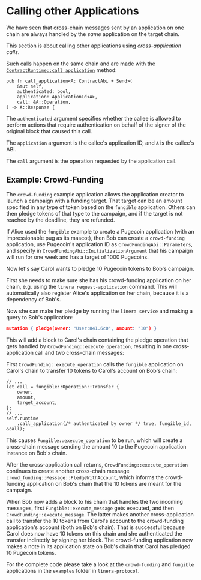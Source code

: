# Calling other Applications

We have seen that cross-chain messages sent by an application on one chain are
always handled by the _same_ application on the target chain.

This section is about calling other applications using _cross-application
calls_.

Such calls happen on the same chain and are made with the
[`ContractRuntime::call_application`](https://docs.rs/linera-sdk/latest/linera_sdk/struct.ContractRuntime.html#call_application)
method:

```rust,ignore
pub fn call_application<A: ContractAbi + Send>(
    &mut self,
    authenticated: bool,
    application: ApplicationId<A>,
    call: &A::Operation,
) -> A::Response {
```

The `authenticated` argument specifies whether the callee is allowed to perform
actions that require authentication on behalf of the signer of the original
block that caused this call.

The `application` argument is the callee's application ID, and `A` is the
callee's ABI.

The `call` argument is the operation requested by the application call.

## Example: Crowd-Funding

The `crowd-funding` example application allows the application creator to launch
a campaign with a funding target. That target can be an amount specified in any
type of token based on the `fungible` application. Others can then pledge tokens
of that type to the campaign, and if the target is not reached by the deadline,
they are refunded.

If Alice used the `fungible` example to create a Pugecoin application (with an
impressionable pug as its mascot), then Bob can create a `crowd-funding`
application, use Pugecoin's application ID as `CrowdFundingAbi::Parameters`, and
specify in `CrowdFundingAbi::InitializationArgument` that his campaign will run
for one week and has a target of 1000 Pugecoins.

Now let's say Carol wants to pledge 10 Pugecoin tokens to Bob's campaign.

First she needs to make sure she has his crowd-funding application on her chain,
e.g. using the `linera request-application` command. This will automatically
also register Alice's application on her chain, because it is a dependency of
Bob's.

Now she can make her pledge by running the `linera service` and making a query
to Bob's application:

```json
mutation { pledge(owner: "User:841…6c0", amount: "10") }
```

This will add a block to Carol's chain containing the pledge operation that gets
handled by `CrowdFunding::execute_operation`, resulting in one cross-application
call and two cross-chain messages:

First `CrowdFunding::execute_operation` calls the `fungible` application on
Carol's chain to transfer 10 tokens to Carol's account on Bob's chain:

```rust,ignore
// ...
let call = fungible::Operation::Transfer {
    owner,
    amount,
    target_account,
};
// ...
self.runtime
    .call_application(/* authenticated by owner */ true, fungible_id, &call);
```

This causes `Fungible::execute_operation` to be run, which will create a
cross-chain message sending the amount 10 to the Pugecoin application instance
on Bob's chain.

After the cross-application call returns, `CrowdFunding::execute_operation`
continues to create another cross-chain message
`crowd_funding::Message::PledgeWithAccount`, which informs the crowd-funding
application on Bob's chain that the 10 tokens are meant for the campaign.

When Bob now adds a block to his chain that handles the two incoming messages,
first `Fungible::execute_message` gets executed, and then
`CrowdFunding::execute_message`. The latter makes another cross-application call
to transfer the 10 tokens from Carol's account to the crowd-funding
application's account (both on Bob's chain). That is successful because Carol
does now have 10 tokens on this chain and she authenticated the transfer
indirectly by signing her block. The crowd-funding application now makes a note
in its application state on Bob's chain that Carol has pledged 10 Pugecoin
tokens.

For the complete code please take a look at the `crowd-funding` and `fungible`
applications in the `examples` folder in `linera-protocol`.

